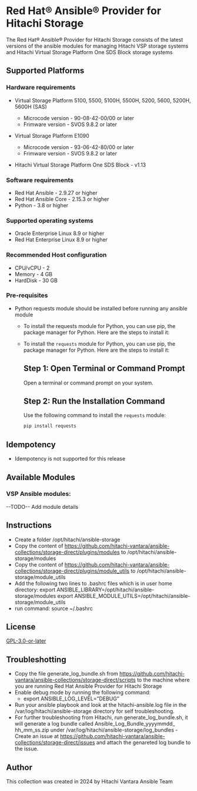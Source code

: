 # Red Hat® Ansible® Provider for Hitachi Storage

The Red Hat® Ansible® Provider for Hitachi Storage consists of the latest versions of the ansible modules for managing Hitachi VSP storage systems 
and Hitachi Virtual Storage Platform One SDS Block storage systems

## Supported Platforms

### Hardware requirements
- Virtual Storage Platform 5100, 5500, 5100H, 5500H, 5200, 5600, 5200H, 5600H (SAS)
    - Microcode version - 90-08-42-00/00 or later
    - Frimware version - SVOS 9.8.2 or later

- Virtual Storage Platform E1090
    - Microcode version - 93-06-42-80/00 or later
    - Frimware version - SVOS 9.8.2 or later

- Hitachi Virtual Storage Platform One SDS Block - v1.13

### Software requirements
- Red Hat Ansible - 2.9.27 or higher
- Red Hat Ansible Core - 2.15.3 or higher
- Python - 3.8 or higher

### Supported operating systems
- Oracle Enterprise Linux 8.9 or higher
- Red Hat Enterprise Linux 8.9 or higher

### Recommended Host configuration
- CPU/vCPU - 2
- Memory - 4 GB
- HardDisk - 30 GB

### Pre-requisites

- Python requests module should be installed before running any ansible module

    - To install the requests module for Python, you can use pip, the package manager for Python. Here are the steps to install it:


    - To install the `requests` module for Python, you can use pip, the package manager for Python. Here are the steps to install it:

        ## Step 1: Open Terminal or Command Prompt

        Open a terminal or command prompt on your system.

        ## Step 2: Run the Installation Command

        Use the following command to install the `requests` module:

        ```bash
        pip install requests
        ```

## Idempotency
- Idempotency is not supported for this release

## Available Modules
### VSP Ansible modules:

--TODO-- Add module details

## Instructions
- Create a folder /opt/hitachi/ansible-storage
- Copy the content of https://github.com/hitachi-vantara/ansible-collections/storage-direct/plugins/modules to  /opt/hitachi/ansible-storage/modules
- Copy the content of https://github.com/hitachi-vantara/ansible-collections/storage-direct/plugins/module_utils to  /opt/hitachi/ansible-storage/module_utils
- Add the following two lines to .bashrc files which is in user home directory:
    export ANSIBLE_LIBRARY=/opt/hitachi/ansible-storage/modules
    export ANSIBLE_MODULE_UTILS=/opt/hitachi/ansible-storage/module_utils
- run command: source  ~/.bashrc

## License
[GPL-3.0-or-later](https://www.gnu.org/licenses/gpl-3.0.en.html)


## Troubleshotting
- Copy the file generate_log_bundle.sh from https://github.com/hitachi-vantara/ansible-collections/storage-direct/scripts to the machine where you are running Red Hat Ansible Provider for Hitachi
Storage
- Enable debug mode by running the following command:
  - export ANSIBLE_LOG_LEVEL=”DEBUG”
- Run your ansible playbook and look at the hitachi-ansible.log file in the /var/log/hitachi/ansible-storage directory for self troubleshooting.
- For further troubleshooting from Hitachi, run generate_log_bundle.sh,  it will generate a log bundle called Ansible_Log_Bundle_yyyymmdd_ hh_mm_ss.zip under /var/log/hitachi/ansible-storage/log_bundles
      - Create an issue at https://github.com/hitachi-vantara/ansible-collections/storage-direct/issues and attach the genareted log bundle to the issue.
      
## Author

This collection was created in 2024 by Hitachi Vantara Ansible Team